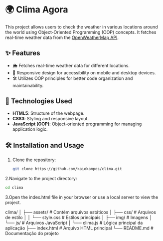 # 🌍 Clima Agora

This project allows users to check the weather in various locations around the world using Object-Oriented Programming (OOP) concepts. It fetches real-time weather data from the [OpenWeatherMap API](https://openweathermap.org/api).


## ✨ Features

- 🌦️ Fetches real-time weather data for different locations.
- 📱 Responsive design for accessibility on mobile and desktop devices.
- 🛠️ Utilizes OOP principles for better code organization and maintainability.

## 🚀 Technologies Used

- **HTML5**: Structure of the webpage.
- **CSS3**: Styling and responsive layout.
- **JavaScript (OOP)**: Object-oriented programming for managing application logic.

## 🛠️ Installation and Usage

1. Clone the repository:
   ```bash
   git clone https://github.com/kaiokampos/clima.git
   ```
2.Navigate to the project directory:
   ```bash
   cd clima
   ```
3.Open the index.html file in your browser or use a local server to view the project.

clima/
│
├── assets/               # Contém arquivos estáticos
│   ├── css/              # Arquivos de estilo
│   │   └── style.css     # Estilos principais
│   ├── img/              # Imagens
│   └── js/               # Arquivos JavaScript
│       └── clima.js      # Lógica principal da aplicação
├── index.html            # Arquivo HTML principal
└── README.md             # Documentação do projeto
